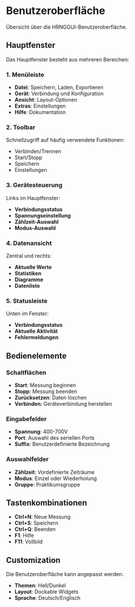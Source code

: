 # Benutzeroberfläche

Übersicht über die HRNGGUI-Benutzeroberfläche.

## Hauptfenster

Das Hauptfenster besteht aus mehreren Bereichen:

### 1. Menüleiste

- **Datei**: Speichern, Laden, Exportieren
- **Gerät**: Verbindung und Konfiguration
- **Ansicht**: Layout-Optionen
- **Extras**: Einstellungen
- **Hilfe**: Dokumentation

### 2. Toolbar

Schnellzugriff auf häufig verwendete Funktionen:

- Verbinden/Trennen
- Start/Stopp
- Speichern
- Einstellungen

### 3. Gerätesteuerung

Links im Hauptfenster:

- **Verbindungsstatus**
- **Spannungseinstellung**
- **Zählzeit-Auswahl**
- **Modus-Auswahl**

### 4. Datenansicht

Zentral und rechts:

- **Aktuelle Werte**
- **Statistiken**
- **Diagramme**
- **Datenliste**

### 5. Statusleiste

Unten im Fenster:

- **Verbindungsstatus**
- **Aktuelle Aktivität**
- **Fehlermeldungen**

## Bedienelemente

### Schaltflächen

- **Start**: Messung beginnen
- **Stopp**: Messung beenden
- **Zurücksetzen**: Daten löschen
- **Verbinden**: Geräteverbindung herstellen

### Eingabefelder

- **Spannung**: 400-700V
- **Port**: Auswahl des seriellen Ports
- **Suffix**: Benutzerdefinierte Bezeichnung

### Auswahlfelder

- **Zählzeit**: Vordefinierte Zeiträume
- **Modus**: Einzel oder Wiederholung
- **Gruppe**: Praktikumsgruppe

## Tastenkombinationen

- **Ctrl+N**: Neue Messung
- **Ctrl+S**: Speichern
- **Ctrl+Q**: Beenden
- **F1**: Hilfe
- **F11**: Vollbild

## Customization

Die Benutzeroberfläche kann angepasst werden:

- **Themen**: Hell/Dunkel
- **Layout**: Dockable Widgets
- **Sprache**: Deutsch/Englisch
